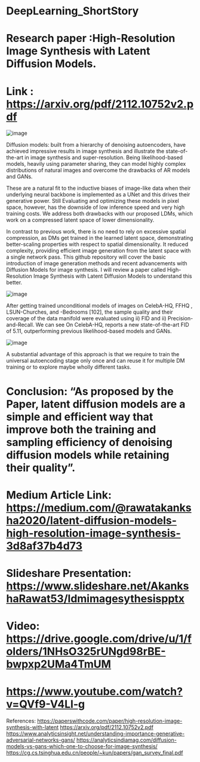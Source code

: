 # DeepLearning_ShortStory
# Research paper  :High-Resolution Image Synthesis with Latent Diffusion Models. 
# Link : https://arxiv.org/pdf/2112.10752v2.pdf


![image](https://user-images.githubusercontent.com/77387431/163652361-cc98a427-b3b4-4ea6-a510-32101b3b8a75.png)


Diffusion models: built from a hierarchy of denoising autoencoders, have achieved impressive results in image synthesis and illustrate the state-of-the-art in image synthesis and super-resolution.
Being likelihood-based models, heavily using parameter sharing, they can model highly complex distributions of natural images and overcome the drawbacks of AR models and GANs.

These are a natural fit to the inductive biases of image-like data when their underlying neural backbone is implemented as a UNet and this drives their generative power. Still Evaluating and optimizing these models in pixel space, however, has the downside of low inference speed and very high training costs. We address both drawbacks with our proposed LDMs, which work on a compressed latent space of lower dimensionality.

In contrast to previous work, there is no need to rely on excessive spatial compression, as DMs get trained in the learned latent space, demonstrating better-scaling properties with respect to spatial dimensionality.
It reduced complexity, providing efficient image generation from the latent space with a single network pass.
This github repository will cover the basic introduction of image generation methods and recent advancements with Diffusion Models for image synthesis. I will review a paper called High-Resolution Image Synthesis with Latent Diffusion Models to understand this better.

![image](https://user-images.githubusercontent.com/77387431/163652348-6b02d0b8-67fc-4028-b94d-3ab9c1f05270.png)


After getting trained unconditional models of images on CelebA-HQ, FFHQ , LSUN-Churches, and -Bedrooms [102], the sample quality and their coverage of the data manifold were evaluated using ii) FID and ii) Precision-and-Recall.
We can see On CelebA-HQ, reports a new state-of-the-art FID of 5.11, outperforming previous likelihood-based models and GANs.

![image](https://user-images.githubusercontent.com/77387431/163652313-0b1373b5-78f0-45ec-8d2d-21d361588217.png)


A substantial advantage of this approach is that we require to train the universal autoencoding stage only once and can reuse it for multiple DM training or to explore maybe wholly different tasks.

# Conclusion: “As proposed by the Paper, latent diffusion models are a simple and efficient way that improve both the training and sampling efficiency of denoising diffusion models while retaining their quality”.




# Medium Article Link: https://medium.com/@rawatakanksha2020/latent-diffusion-models-high-resolution-image-synthesis-3d8af37b4d73

# Slideshare Presentation: https://www.slideshare.net/AkankshaRawat53/ldmimagesythesispptx

# Video: https://drive.google.com/drive/u/1/folders/1NHsO325rUNgd98rBE-bwpxp2UMa4TmUM


# https://www.youtube.com/watch?v=QVf9-V4Ll-g



References:
https://paperswithcode.com/paper/high-resolution-image-synthesis-with-latent
https://arxiv.org/pdf/2112.10752v2.pdf
https://www.analyticsinsight.net/understanding-importance-generative-adversarial-networks-gans/
https://analyticsindiamag.com/diffusion-models-vs-gans-which-one-to-choose-for-image-synthesis/
https://cg.cs.tsinghua.edu.cn/people/~kun/papers/gan_survey_final.pdf
